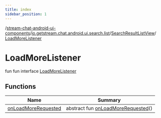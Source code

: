 ```yaml
---
title: index
sidebar_position: 1
---
```

/[stream-chat-android-ui-components](../../../index.md)/[io.getstream.chat.android.ui.search.list](../../index.md)/[SearchResultListView](../index.md)/[LoadMoreListener](index.md)  
  
  
  
# LoadMoreListener  
fun fun interface [LoadMoreListener](index.md)  
  
## Functions  
  
|  Name |  Summary | 
|---|---|
| <a name="io.getstream.chat.android.ui.search.list/SearchResultListView.LoadMoreListener/onLoadMoreRequested/#/PointingToDeclaration/"></a>[onLoadMoreRequested](onLoadMoreRequested.md)| <a name="io.getstream.chat.android.ui.search.list/SearchResultListView.LoadMoreListener/onLoadMoreRequested/#/PointingToDeclaration/"></a>abstract fun [onLoadMoreRequested](onLoadMoreRequested.md)()|

